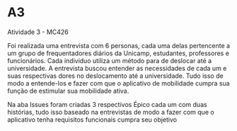 # A3
Atividade 3 - MC426

Foi realizada uma entrevista com 6 personas, cada uma delas pertencente a um grupo de frequentadores diários da Unicamp, estudantes, professores e funcionários. Cada indivíduo utiliza um método para de deslocar até a universidade. A entrevista buscou entender as necessidades de cada um e suas respectivas dores no deslocamento até a universidade. Tudo isso de modo a entende-los e fazer com que o aplicativo de mobilidade cumpra sua função de estimular sua mobilidade ativa.

Na aba Issues foram criadas 3 respectivos Épico cada um com duas histórias, tudo isso baseado na entrevistas de modo a fazer com que o aplicativo tenha requisitos funcionais cumpra seu objetivo


